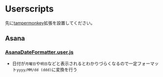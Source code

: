 # Userscripts

先に[tampermonkey](https://chromewebstore.google.com/detail/tampermonkey/dhdgffkkebhmkfjojejmpbldmpobfkfo)拡張を設置してください。

## Asana

### [AsanaDateFormatter.user.js](https://github.com/XeO3/Userscripts/raw/refs/heads/main/Asana/AsanaDateFormatter.user.js)

- 日付が`月曜日`や`明日`などと表示されるとわかりづらくなるので一定フォーマット`yyyy/MM/dd (ddd)`に変換を行う

